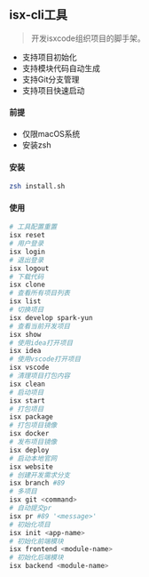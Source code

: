 ## isx-cli工具

> 开发isxcode组织项目的脚手架。

- 支持项目初始化
- 支持模块代码自动生成
- 支持Git分支管理
- 支持项目快速启动

#### 前提

- 仅限macOS系统
- 安装zsh

#### 安装

```bash
zsh install.sh
```

#### 使用

```bash
# 工具配置重置
isx reset
# 用户登录
isx login
# 退出登录
isx logout
# 下载代码
isx clone
# 查看所有项目列表
isx list
# 切换项目
isx develop spark-yun
# 查看当前开发项目
isx show
# 使用idea打开项目
isx idea 
# 使用vscode打开项目
isx vscode
# 清理项目打包内容
isx clean 
# 启动项目
isx start 
# 打包项目
isx package
# 打包项目镜像
isx docker 
# 发布项目镜像
isx deploy 
# 启动本地官网
isx website
# 创建开发需求分支
isx branch #89
# 多项目
isx git <command>
# 自动提交pr
isx pr #89 '<message>'
# 初始化项目
isx init <app-name>
# 初始化前端模块
isx frontend <module-name>
# 初始化后端模块
isx backend <module-name>
```
